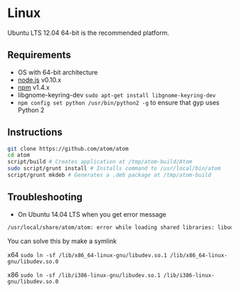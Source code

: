 # Linux

Ubuntu LTS 12.04 64-bit is the recommended platform.

## Requirements

  * OS with 64-bit architecture
  * [node.js](http://nodejs.org/download/) v0.10.x
  * [npm](http://www.npmjs.org/) v1.4.x  
  * libgnome-keyring-dev `sudo apt-get install libgnome-keyring-dev`
  * `npm config set python /usr/bin/python2 -g` to ensure that gyp uses Python 2

## Instructions

  ```sh
  git clone https://github.com/atom/atom
  cd atom
  script/build # Creates application at /tmp/atom-build/Atom
  sudo script/grunt install # Installs command to /usr/local/bin/atom
  script/grunt mkdeb # Generates a .deb package at /tmp/atom-build
  ```

## Troubleshooting

 * On Ubuntu 14.04 LTS when you get error message 
 

  ```sh
  /usr/local/share/atom/atom: error while loading shared libraries: libudev.so.0: cannot open shared object file: No such file or directory
  ```
You can solve this by make a symlink

x64 `sudo ln -sf /lib/x86_64-linux-gnu/libudev.so.1 /lib/x86_64-linux-gnu/libudev.so.0`

x86 `sudo ln -sf /lib/i386-linux-gnu/libudev.so.1 /lib/i386-linux-gnu/libudev.so.0`

